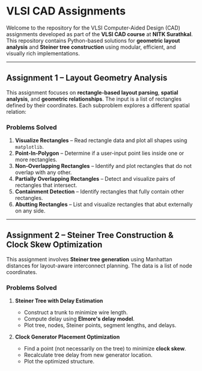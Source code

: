 # VLSI CAD Assignments

Welcome to the repository for the VLSI Computer-Aided Design (CAD) assignments developed as part of the **VLSI CAD course** at **NITK Surathkal**. This repository contains Python-based solutions for **geometric layout analysis** and **Steiner tree construction** using modular, efficient, and visually rich implementations.

---

##  Assignment 1 – Layout Geometry Analysis

This assignment focuses on **rectangle-based layout parsing**, **spatial analysis**, and **geometric relationships**. The input is a list of rectangles defined by their coordinates. Each subproblem explores a different spatial relation:

###  Problems Solved

1. **Visualize Rectangles** – Read rectangle data and plot all shapes using `matplotlib`.
2. **Point-In-Polygon** – Determine if a user-input point lies inside one or more rectangles.
3. **Non-Overlapping Rectangles** – Identify and plot rectangles that do not overlap with any other.
4. **Partially Overlapping Rectangles** – Detect and visualize pairs of rectangles that intersect.
5. **Containment Detection** – Identify rectangles that fully contain other rectangles.
6. **Abutting Rectangles** – List and visualize rectangles that abut externally on any side.


---

##  Assignment 2 – Steiner Tree Construction & Clock Skew Optimization

This assignment involves **Steiner tree generation** using Manhattan distances for layout-aware interconnect planning. The data is a list of node coordinates.

###  Problems Solved

1. **Steiner Tree with Delay Estimation**
   - Construct a trunk to minimize wire length.
   - Compute delay using **Elmore's delay model**.
   - Plot tree, nodes, Steiner points, segment lengths, and delays.

2. **Clock Generator Placement Optimization**
   - Find a point (not necessarily on the tree) to minimize **clock skew**.
   - Recalculate tree delay from new generator location.
   - Plot the optimized structure.




